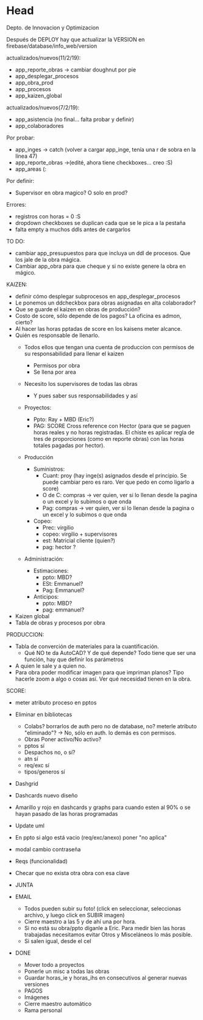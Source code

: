 # Head
Depto. de Innovacion y Optimizacion

Después de DEPLOY hay que actualizar la VERSION en firebase/database/info_web/version
 
 actualizados/nuevos(11/2/19):
 - app_reporte_obras -> cambiar doughnut por pie
 - app_desplegar_procesos
 - app_obra_prod
 - app_procesos
 - app_kaizen_global
 
 actualizados/nuevos(7/2/19):
 - app_asistencia (no final... falta probar y definir)
 - app_colaboradores
 
 Por probar:
 - app_inges -> catch (volver a cargar app_inge, tenía una r de sobra en la línea 47)
 - app_reporte_obras ->(edité, ahora tiene checkboxes... creo :S)
 - app_areas (:

 Por definir:
 - Supervisor en obra magico? O solo en prod?

 Errores:
 - registros con horas = 0 :S
 - dropdown checkboxes se duplican cada que se le pica a la pestaña
 - falta empty a muchos ddls antes de cargarlos

TO DO:
 - cambiar app_presupuestos para que incluya un ddl de procesos. Que los jale de la obra mágica.
 - Cambiar app_obra para que cheque y si no existe genere la obra en mágico.

KAIZEN: 
  - definir cómo desplegar subprocesos en app_desplegar_procesos
  - Le ponemos un ddcheckbox para obras asignadas en alta colaborador?
  - Que se guarde el kaizen en obras de producción?
  - Costo de score, sólo depende de los pagos? La oficina es admon, cierto?
  - Al hacer las horas pptadas de score en los kaisens meter alcance.
  - Quién es responsable de llenarlo.
    - Todos ellos que tengan una cuenta de produccion con permisos de su responsabilidad para llenar el kaizen
      - Permisos por obra
      - Se llena por area
    - Necesito los supervisores de todas las obras
      - Y pues saber sus responsabilidades y así
    
    - Proyectos: 
      - Ppto: Ray + MBD (Eric?)
      - PAG: SCORE Cross reference con Hector (para que se paguen horas reales y no horas registradas. El chiste es aplicar regla de tres de proporciones (como en reporte obras) con las horas totales pagadas por hector).
    - Producción
      - Suministros:
        - Cuant: proy (hay inge(s) asignados desde el principio. Se puede cambiar pero es raro. Ver que pedo en como ligarlo a score)
        - O de C: compras -> ver quien, ver si lo llenan desde la pagina o un excel y lo subimos o que onda
        - Pag: compras -> ver quien, ver si lo llenan desde la pagina o un excel y lo subimos o que onda
      - Copeo:
        - Prec: virgilio
        - copeo: virgilio + supervisores 
        - est: Matricial cliente (quien?)
        - pag: hector ?
    - Administración:
      - Estimaciones:
        - ppto: MBD?
        - ESt: Emmanuel?
        - Pag: Emmanuel?
      - Anticipos:
        - ppto: MBD?
        - pag: emmanuel?
 - Kaizen global
 - Tabla de obras y procesos por obra
      
PRODUCCION:
  
  - Tabla de converción de materiales para la cuantificación.
     - Qué NO te da AutoCAD? Y de qué depende? Todo tiene que ser una función, hay que definir los parámetros
  - A quien le sale y a quien no.
  - Para obra poder modificar imagen para que impriman planos? Tipo hacerle zoom a algo o cosas así. Ver qué necesidad tienen en la obra.

 
SCORE:
  - meter atributo proceso en pptos
  
  - Eliminar en bibliotecas
    - Colabs? borrarlos de auth pero no de database, no? meterle atributo "eliminado"? -> No, sólo en auth. lo demás es con permisos.
    - Obras Poner activo/No activo?
    - pptos sí
    - Despachos no, o sí?
    - atn sí
    - req/exc sí
    - tipos/generos sí
  - Dashgrid
  - Dashcards nuevo diseño
  - Amarillo y rojo en dashcards y graphs para cuando esten al 90% o se hayan pasado de las horas programadas
  - Update uml
  - En ppto si algo está vacio (req/exc/anexo) poner "no aplica"
  - modal cambio contraseña
  - Reqs (funcionalidad)
  - Checar que no exista otra obra con esa clave

- JUNTA
  
- EMAIL
  - Todos pueden subir su foto! (click en seleccionar, seleccionas archivo, y luego click en SUBIR imagen)
  - Cierre maestro a las 5 y de ahí una por hora.
  - Si no está su obra/ppto díganle a Eric. Para medir bien las horas trabajadas necesitamos evitar Otros y Misceláneos lo más posible.
  - Si salen igual, desde el cel
  
- DONE
  - Mover todo a proyectos
  - Ponerle un misc a todas las obras
  - Guardar horas_ie y horas_ihs en consecutivos al generar nuevas versiones
  - PAGOS
  - Imágenes
  - Cierre maestro automático
  - Rama personal
